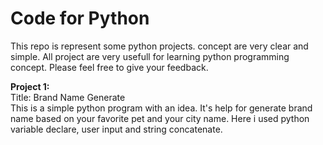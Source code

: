 # Code for Python
This repo is represent some python projects. concept are very clear and simple. All project are very usefull for learning python programming concept.
Please feel free to give your feedback.
<p><b>Project 1:</b> <br>
  Title: Brand Name Generate <br>
  This is a simple python program with an idea. It's help for generate brand name based on your favorite pet and your city name. Here i used python variable declare, user input and string concatenate.
</p>
